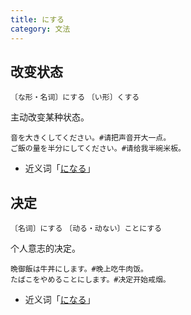 ```yaml
---
title: にする
category: 文法
---
```


## 改变状态

`〔な形・名词〕にする`
`〔い形〕くする`

主动改变某种状态。

```example
音を大きくしてください。#请把声音开大一点。
ご飯の量を半分にしてください。#请给我半碗米板。
```

- 近义词「[になる](ninaru#状态变化)」

## 决定

`〔名词〕にする`
`〔动る・动ない〕ことにする`

个人意志的决定。

```example
晩御飯は牛丼にします。#晚上吃牛肉饭。
たばこをやめることにします。#决定开始戒烟。
```

- 近义词「[になる](ninaru#决定)」
